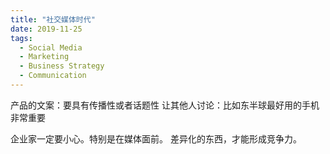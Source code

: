 ```yaml
---
title: "社交媒体时代"
date: 2019-11-25
tags:
  - Social Media
  - Marketing
  - Business Strategy
  - Communication
---
```


产品的文案：要具有传播性或者话题性
让其他人讨论：比如东半球最好用的手机 非常重要

企业家一定要小心。特别是在媒体面前。
差异化的东西，才能形成竞争力。